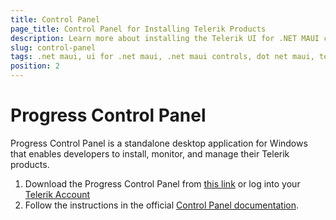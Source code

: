```yaml
---
title: Control Panel
page_title: Control Panel for Installing Telerik Products
description: Learn more about installing the Telerik UI for .NET MAUI controls by using the Progress Control Panel.
slug: control-panel
tags: .net maui, ui for .net maui, .net maui controls, dot net maui, telerik .net maui
position: 2
---
```


# Progress Control Panel

Progress Control Panel is a standalone desktop application for Windows that enables developers to install, monitor, and manage their Telerik products.

1. Download the Progress Control Panel from <a href="https://www.telerik.com/try/control-panel" target="_blank">this link</a>  or log into your <a href="https://www.telerik.com/account/" target="_blank">Telerik Account</a>
2. Follow the instructions in the official <a href="https://docs.telerik.com/controlpanel/introduction" target="_blank">Control Panel documentation</a>.